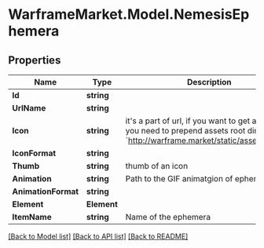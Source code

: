 # WarframeMarket.Model.NemesisEphemera

## Properties

Name | Type | Description | Notes
------------ | ------------- | ------------- | -------------
**Id** | **string** |  | [optional] 
**UrlName** | **string** |  | [optional] 
**Icon** | **string** | it&#39;s a part of url, if you want to get an image you need to prepend assets root dirrectory: &#x60;http://warframe.market/static/assets/&#x60;  | [optional] 
**IconFormat** | **string** |  | [optional] 
**Thumb** | **string** | thumb of an icon | [optional] 
**Animation** | **string** | Path to the GIF animatgion of ephemera | [optional] 
**AnimationFormat** | **string** |  | [optional] 
**Element** | **Element** |  | [optional] 
**ItemName** | **string** | Name of the ephemera | [optional] 

[[Back to Model list]](../README.md#documentation-for-models) [[Back to API list]](../README.md#documentation-for-api-endpoints) [[Back to README]](../README.md)


